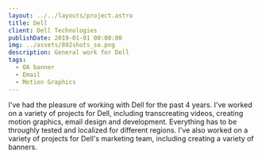 ```yaml
---
layout: ../../layouts/project.astro
title: Dell
client: Dell Technologies
publishDate: 2019-01-01 00:00:00
img: ../assets/892shots_so.png
description: General work for Dell
tags:
  - OA banner
  - Email
  - Motion Graphics
---
```


I've had the pleasure of working with Dell for the past 4 years. I've worked on a variety of projects for Dell, including transcreating videos, creating motion graphics, email design and development. Everything has to be throughly tested and localized for different regions. I've also worked on a variety of projects for Dell's marketing team, including creating a variety of banners.
